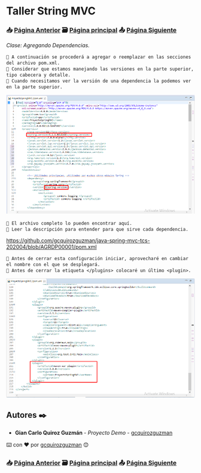 # Taller String MVC                                                                       
### 📥 [Página Anterior](https://github.com/gcquirozguzman/java-spring-mvc-tcs-202004/tree/INSTC00001)          🗃️ [Página principal](https://github.com/gcquirozguzman/java-spring-mvc-tcs-202004)          📤 [Página Siguiente](https://github.com/gcquirozguzman/java-spring-mvc-tcs-202004/tree/ASVPR00001)

_Clase: Agregando Dependencias._

```
📢 A continuación se procederá a agregar o reemplazar en las secciones del archivo pom.xml.
📢 Considerar que estamos manejando las versiones en la parte superior, tipo cabecera y detalle.
📢 Cuando necesitamos ver la versión de una dependencia la podemos ver en la parte superior.
```

![Error: imagen no ha sido cargada](https://github.com/gcquirozguzman/java-spring-mvc-tcs-202004/blob/master/imagenes/AGRDP00001_3.png)

```
📢 El archivo completo lo pueden encontrar aquí.
📢 Leer la descripción para entender para que sirve cada dependencia.
```

https://github.com/gcquirozguzman/java-spring-mvc-tcs-202004/blob/AGRDP00001/pom.xml

```
📢 Antes de cerrar esta configuración iniciar, aprovecharé en cambiar el nombre con el que se desplegará.
📢 Antes de cerrar la etiqueta </plugins> colocaré un último <plugin>.
```

![Error: imagen no ha sido cargada](https://github.com/gcquirozguzman/java-spring-mvc-tcs-202004/blob/master/imagenes/AGRDP00001_2.png)


## Autores ✒️

* **Gian Carlo Quiroz Guzmán** - *Proyecto Demo* - [gcquirozguzman](https://github.com/gcquirozguzman)

⌨️ con ❤️ por [gcquirozguzman](https://github.com/gcquirozguzman) 😊

### 📥 [Página Anterior](https://github.com/gcquirozguzman/java-spring-mvc-tcs-202004/tree/INSTC00001)          🗃️ [Página principal](https://github.com/gcquirozguzman/java-spring-mvc-tcs-202004)          📤 [Página Siguiente](https://github.com/gcquirozguzman/java-spring-mvc-tcs-202004/tree/ASVPR00001)
